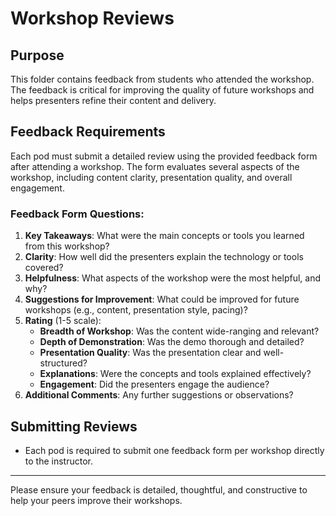 # Workshop Reviews

## Purpose

This folder contains feedback from students who attended the workshop. The feedback is critical for improving the quality of future workshops and helps presenters refine their content and delivery.

## Feedback Requirements

Each pod must submit a detailed review using the provided feedback form after attending a workshop. The form evaluates several aspects of the workshop, including content clarity, presentation quality, and overall engagement.

### Feedback Form Questions:

1. **Key Takeaways**: What were the main concepts or tools you learned from this workshop?
2. **Clarity**: How well did the presenters explain the technology or tools covered?
3. **Helpfulness**: What aspects of the workshop were the most helpful, and why?
4. **Suggestions for Improvement**: What could be improved for future workshops (e.g., content, presentation style, pacing)?
5. **Rating** (1-5 scale):
   - **Breadth of Workshop**: Was the content wide-ranging and relevant?
   - **Depth of Demonstration**: Was the demo thorough and detailed?
   - **Presentation Quality**: Was the presentation clear and well-structured?
   - **Explanations**: Were the concepts and tools explained effectively?
   - **Engagement**: Did the presenters engage the audience?
6. **Additional Comments**: Any further suggestions or observations?

## Submitting Reviews

- Each pod is required to submit one feedback form per workshop directly to the instructor.

---

Please ensure your feedback is detailed, thoughtful, and constructive to help your peers improve their workshops.
